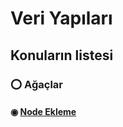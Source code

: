 # Veri Yapıları

## Konuların listesi
### ⭕️ Ağaçlar
#### ◉ [Node Ekleme](https://github.com/yasir723/node-ekle)
